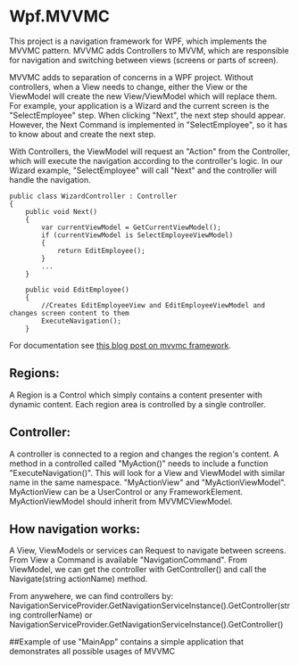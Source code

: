 # Wpf.MVVMC
This project is a navigation framework for WPF, which implements the MVVMC pattern. MVVMC adds Controllers to MVVM, which are responsible for navigation and switching between views (screens or parts of screen).

MVVMC adds to separation of concerns in a WPF project. Without controllers, when a View needs to change, either the View or the ViewModel will create the new View/ViewModel which will replace them. For example, your application is a Wizard and the current screen is the "SelectEmployee" step. When clicking "Next", the next step should appear. However, the Next Command is implemented in "SelectEmployee", so it has to know about and create the next step.

With Controllers, the ViewModel will request an "Action" from the Controller, which will execute the navigation according to the controller's logic. In our Wizard example, "SelectEmployee" will call "Next" and the controller will handle the navigation.

```
public class WizardController : Controller
{
	public void Next()
	{
		var currentViewModel = GetCurrentViewModel();
		if (currentViewModel is SelectEmployeeViewModel)
		{
			return EditEmployee();
		}
		...
	}

	public void EditEmployee()
	{
		//Creates EditEmployeeView and EditEmployeeViewModel and changes screen content to them
		ExecuteNavigation();
	}
````



For documentation see [this blog post on mvvmc framework].

## Regions:
A Region is a Control which simply contains a content presenter with dynamic content.
Each region area is controlled by a single controller.

## Controller:
A controller is connected to a region and changes the region's content. A method in a controlled called "MyAction()" needs to include a function "ExecuteNavigation()". This will look for a View and ViewModel with similar name in the same namespace. "MyActionView" and "MyActionViewModel". MyActionView can be a UserControl or any FrameworkElement. MyActionViewModel should inherit from MVVMCViewModel.

## How navigation works:
A View, ViewModels or services can Request to navigate between screens. 
From View a Command is available "NavigationCommand".
From ViewModel, we can get the controller with GetController() and call the Navigate(string actionName) method.

From anywehere, we can find controllers by:
NavigationServiceProvider.GetNavigationServiceInstance().GetController(string controllerName)
or 
NavigationServiceProvider.GetNavigationServiceInstance().GetController<TController>()

##Example of use
"MainApp" contains a simple application that demonstrates all possible usages of MVVMC

[this blog post on mvvmc framework]: http://michaelscodingspot.com/2017/02/15/wpf-page-navigation-like-mvc-part-2-mvvmc-framework/
